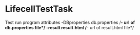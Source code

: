 # LifecellTestTask
Test run program attributes 
  -DBproperties db.properties  /**- url of db.properties file*/
  -result result.html           /**- url of result.html file*/
